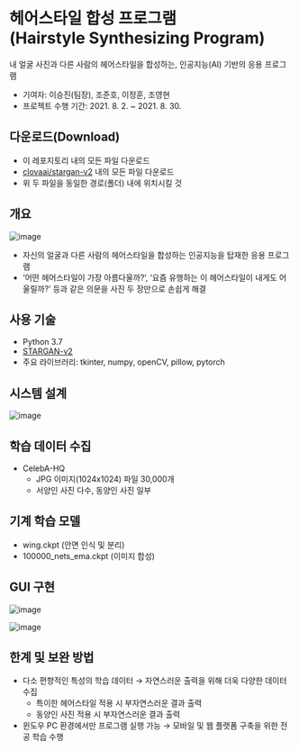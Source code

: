 # 헤어스타일 합성 프로그램<br>(Hairstyle Synthesizing Program)
내 얼굴 사진과 다른 사람의 헤어스타일을 합성하는, 인공지능(AI) 기반의 응용 프로그램

- 기여자: 이승진(팀장), 조준호, 이정훈, 조영현
- 프로젝트 수행 기간: 2021. 8. 2. ~ 2021. 8. 30.

## 다운로드(Download)
- 이 레포지토리 내의 모든 파일 다운로드
- [clovaai/stargan-v2](https://github.com/clovaai/stargan-v2) 내의 모든 파일 다운로드
- 위 두 파일을 동일한 경로(폴더) 내에 위치시킬 것

## 개요
![image](https://user-images.githubusercontent.com/91407433/152633507-7f0c19ff-dd20-449f-831a-d3cfa2e4200c.png)
- 자신의 얼굴과 다른 사람의 헤어스타일을 합성하는 인공지능을 탑재한 응용 프로그램
- ‘어떤 헤어스타일이 가장 아름다울까?’, ‘요즘 유행하는 이 헤어스타일이 내게도 어울릴까?’ 등과 같은 의문을 사진 두 장만으로 손쉽게 해결

## 사용 기술
- Python 3.7
- [STARGAN-v2](https://github.com/clovaai/stargan-v2)
- 주요 라이브러리: tkinter, numpy, openCV, pillow, pytorch

## 시스템 설계
![image](https://user-images.githubusercontent.com/91407433/152633300-1c3e95fd-f5be-4d48-a2ad-62f0f593bfe4.png)

## 학습 데이터 수집
- CelebA-HQ
  - JPG 이미지(1024x1024) 파일 30,000개
  - 서양인 사진 다수, 동양인 사진 일부

## 기계 학습 모델
- wing.ckpt (안면 인식 및 분리)
- 100000_nets_ema.ckpt (이미지 합성)

## GUI 구현
![image](https://user-images.githubusercontent.com/91407433/152633427-762a9184-034e-449f-9fca-15fc9b1fcb6d.png)

![image](https://user-images.githubusercontent.com/91407433/152633450-6b1a89d6-01af-4423-bf1c-0667fef87afc.png)

## 한계 및 보완 방법
- 다소 편향적인 특성의 학습 데이터 → 자연스러운 출력을 위해 더욱 다양한 데이터 수집
  - 특이한 헤어스타일 적용 시 부자연스러운 결과 출력
  - 동양인 사진 적용 시 부자연스러운 결과 출력
- 윈도우 PC 환경에서만 프로그램 실행 가능 → 모바일 및 웹 플랫폼 구축을 위한 전공 학습 수행

